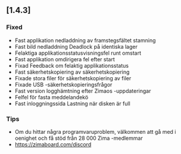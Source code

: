 ## [1.4.3]
### Fixed
- Fast applikation nedladdning av framstegsfältet stamning
- Fast bild nedladdning Deadlock på identiska lager
- Felaktiga applikationsstatusvisningsfel runt omstart
- Fast applikation omdirigera fel efter start
- Fixad Feedback om felaktig applikationsstatus
- Fast säkerhetskopiering av säkerhetskopiering
- Fixade stora filer för säkerhetskopiering av filer
- Fixade USB -säkerhetskopieringsfrågor
- Fast version logghämtning efter Zimaos -uppdateringar
- Felfel för fasta meddelandekö
- Fast inloggningssida Lastning när disken är full
### Tips
- Om du hittar några programvaruproblem, välkommen att gå med i oenighet och få stöd från 28 000 Zima -medlemmar
- <a href = "https://zimaboard.com/discord" target = "_ blank" style = "color: blue"> https://zimaboard.com/discord </a>
